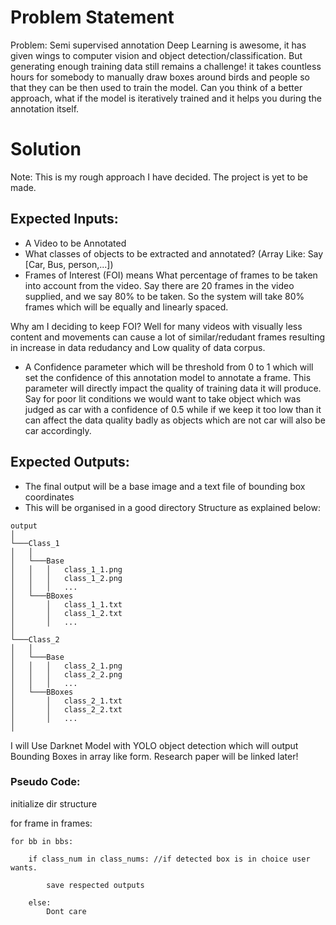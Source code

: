 # Problem Statement
Problem: Semi supervised annotation
Deep Learning is awesome, it has given wings to computer vision and object
detection/classification. But generating enough training data still remains a challenge! it
takes countless hours for somebody to manually draw boxes around birds and people so
that they can be then used to train the model.
Can you think of a better approach, what if the model is iteratively trained and it helps you
during the annotation itself.

# Solution
Note: This is my rough approach I have decided. The project is yet to be made.

## Expected Inputs:
- A Video to be Annotated
- What classes of objects to be extracted and annotated? (Array Like: Say [Car, Bus, person,...])
- Frames of Interest (FOI) means What percentage of frames to be taken into account from the video. Say there are 20 frames in the video supplied, and we say 80% to be taken. So the system will take 80% frames which will be equally and linearly spaced.

Why am I deciding to keep FOI? Well for many videos with visually less content and movements can cause a lot of similar/redudant frames resulting in increase in data redudancy and Low quality of data corpus.

- A Confidence parameter which will be threshold from 0 to 1 which will set the confidence of this annotation model to annotate a frame. This parameter will directly impact the quality of training data it will produce. Say for poor lit conditions we would want to take object which was judged as car with a confidence of 0.5 while if we keep it too low than it can affect the data quality badly as objects which are not car will also be car accordingly.

## Expected Outputs:
- The final output will be a base image and a text file of bounding box coordinates
- This will be organised in a good directory Structure as explained below:

```
output       
│
└───Class_1
│   │
│   └───Base
│   │   │   class_1_1.png
│   │   │   class_1_2.png
│   │   │   ...
│   └───BBoxes
│       │   class_1_1.txt
│       │   class_1_2.txt
│       │   ...
│   
└───Class_2
│   │
│   └───Base
│   │   │   class_2_1.png
│   │   │   class_2_2.png
│   │   │   ...
│   └───BBoxes
│       │   class_2_1.txt
│       │   class_2_2.txt
│       │   ...
│   
```

I will Use Darknet Model with YOLO object detection which will output Bounding Boxes in array like form.
Research paper will be linked later!

### Pseudo Code:
initialize dir structure

for frame in frames:

    for bb in bbs:
        
        if class_num in class_nums: //if detected box is in choice user wants.
            
            save respected outputs
                
        else:
            Dont care
            
            
